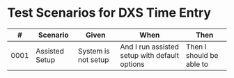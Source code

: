 # Test Scenarios for DXS Time Entry

| #    | Scenario       | Given               | When  | Then |
| ---- | -------------- | --------------------| ----- | ---- |
| 0001 | Assisted Setup | System is not setup | And I run assisted setup with default options | Then I should be able to
